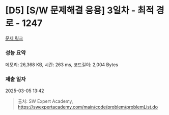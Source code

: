 # [D5] [S/W 문제해결 응용] 3일차 - 최적 경로 - 1247 

[문제 링크](https://swexpertacademy.com/main/code/problem/problemDetail.do?contestProbId=AV15OZ4qAPICFAYD) 

### 성능 요약

메모리: 26,368 KB, 시간: 263 ms, 코드길이: 2,004 Bytes

### 제출 일자

2025-03-05 13:42



> 출처: SW Expert Academy, https://swexpertacademy.com/main/code/problem/problemList.do